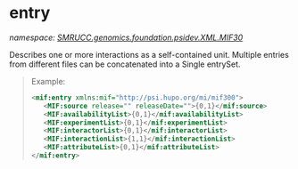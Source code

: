 ﻿# entry
_namespace: [SMRUCC.genomics.foundation.psidev.XML.MIF30](./index.md)_

Describes one or more interactions as a self-contained unit. Multiple entries from different files can be
 concatenated into a Single entrySet.

> 
>  Example:
>  
>  ```xml
>  <mif:entry xmlns:mif="http://psi.hupo.org/mi/mif300">
>     <MIF:source release="" releaseDate="">{0,1}</mif:source>
>     <MIF:availabilityList>{0,1}</mif:availabilityList>
>     <MIF:experimentList>{0,1}</mif:experimentList>
>     <MIF:interactorList>{0,1}</mif:interactorList>
>     <MIF:interactionList>{1,1}</mif:interactionList>
>     <MIF:attributeList>{0,1}</mif:attributeList>
>  </mif:entry>
>  ```
>  



